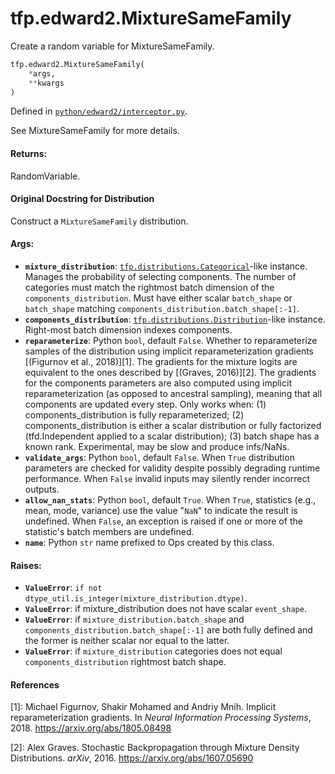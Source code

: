 <div itemscope itemtype="http://developers.google.com/ReferenceObject">
<meta itemprop="name" content="tfp.edward2.MixtureSameFamily" />
<meta itemprop="path" content="Stable" />
</div>

# tfp.edward2.MixtureSameFamily

Create a random variable for MixtureSameFamily.

``` python
tfp.edward2.MixtureSameFamily(
    *args,
    **kwargs
)
```



Defined in [`python/edward2/interceptor.py`](https://github.com/tensorflow/probability/tree/master/tensorflow_probability/python/edward2/interceptor.py).

<!-- Placeholder for "Used in" -->

See MixtureSameFamily for more details.

#### Returns:

  RandomVariable.

#### Original Docstring for Distribution

Construct a `MixtureSameFamily` distribution.


#### Args:

* <b>`mixture_distribution`</b>: <a href="../../tfp/distributions/Categorical.md"><code>tfp.distributions.Categorical</code></a>-like instance.
    Manages the probability of selecting components. The number of
    categories must match the rightmost batch dimension of the
    `components_distribution`. Must have either scalar `batch_shape` or
    `batch_shape` matching `components_distribution.batch_shape[:-1]`.
* <b>`components_distribution`</b>: <a href="../../tfp/distributions/Distribution.md"><code>tfp.distributions.Distribution</code></a>-like instance.
    Right-most batch dimension indexes components.
* <b>`reparameterize`</b>: Python `bool`, default `False`. Whether to reparameterize
    samples of the distribution using implicit reparameterization gradients
    [(Figurnov et al., 2018)][1]. The gradients for the mixture logits are
    equivalent to the ones described by [(Graves, 2016)][2]. The gradients
    for the components parameters are also computed using implicit
    reparameterization (as opposed to ancestral sampling), meaning that
    all components are updated every step.
    Only works when:
      (1) components_distribution is fully reparameterized;
      (2) components_distribution is either a scalar distribution or
      fully factorized (tfd.Independent applied to a scalar distribution);
      (3) batch shape has a known rank.
    Experimental, may be slow and produce infs/NaNs.
* <b>`validate_args`</b>: Python `bool`, default `False`. When `True` distribution
    parameters are checked for validity despite possibly degrading runtime
    performance. When `False` invalid inputs may silently render incorrect
    outputs.
* <b>`allow_nan_stats`</b>: Python `bool`, default `True`. When `True`, statistics
    (e.g., mean, mode, variance) use the value "`NaN`" to indicate the
    result is undefined. When `False`, an exception is raised if one or
    more of the statistic's batch members are undefined.
* <b>`name`</b>: Python `str` name prefixed to Ops created by this class.


#### Raises:

* <b>`ValueError`</b>: `if not dtype_util.is_integer(mixture_distribution.dtype)`.
* <b>`ValueError`</b>: if mixture_distribution does not have scalar `event_shape`.
* <b>`ValueError`</b>: if `mixture_distribution.batch_shape` and
    `components_distribution.batch_shape[:-1]` are both fully defined and
    the former is neither scalar nor equal to the latter.
* <b>`ValueError`</b>: if `mixture_distribution` categories does not equal
    `components_distribution` rightmost batch shape.

#### References

[1]: Michael Figurnov, Shakir Mohamed and Andriy Mnih. Implicit
     reparameterization gradients. In _Neural Information Processing
     Systems_, 2018. https://arxiv.org/abs/1805.08498

[2]: Alex Graves. Stochastic Backpropagation through Mixture Density
     Distributions. _arXiv_, 2016. https://arxiv.org/abs/1607.05690